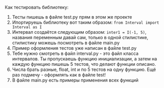 Как тестировать библиотеку:

1) Тесты пишешь в файле test.py прям в этом же проекте
2) Ипортируешь библиотеку вот таким образом: `from Interval import Interval as I`
3) Интервал создаётся следующим образом: `inter1 = I(-1, 5)`, названия переменным давай сам, только в одной стилистике, стилистику можешь посмотреть в файле main.py
4) Пример оформления тестов уже написан в файле test.py
5) Тебе нужно смотреть в файл interval.py - это файл класса интервалов. Ты пропускаешь функцию инициализации, а затем на каждую функцию пишешь 5 тестов, что делают функции описано.
6) Числа брать разные, float, int и по 5 тестов на одну функцию. Ещё раз подмечу - оформлять как в файле test!
7) В файле main.py есть примеры применения всех функций